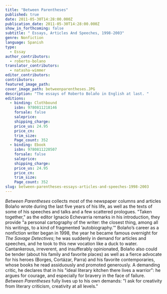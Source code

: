 ```yaml
---
title: "Between Parentheses"
published: true
date: 2011-05-30T14:28:00.000Z
publication_date: 2011-05-30T14:28:00.000Z
show_in_forthcoming: false
subtitle: " Essays, Articles And Speeches, 1998-2003"
genre: Nonfiction
language: Spanish
type:
  - Essay
author_contributors:
  - roberto-bolano
translator_contributors:
  - natasha-wimmer
editor_contributors:
contributors:
featured_image_path:
cover_image_path: betweenparentheses.JPG
description: "The essays of Roberto Bolaño in English at last. "
editions:
  - binding: Clothbound
    isbn: 9780811218146
    forsale: false
    saleprice:
    shipping_charge:
    price_us: 24.95
    price_cn:
    trim_size:
    Page_count: 352
  - binding: Ebook
    isbn: 9780811220507
    forsale: false
    saleprice:
    shipping_charge:
    price_us: 24.95
    price_cn:
    trim_size:
    Page_count: 352
slug: between-parentheses-essays-articles-and-speeches-1998-2003
---
```


_Between Parentheses_ collects most of the newspaper columns and articles Bolaño wrote during the last five years of his life, as well as the texts of some of his speeches and talks and a few scattered prologues. "Taken together," as the editor Ignacio Echevarria remarks in his introduction, they provide "a personal cartography of the writer: the closest thing, among all his writings, to a kind of fragmented ’autobiography.’" Bolaño’s career as a nonfiction writer began in 1998, the year he became famous overnight for _The Savage Detectives_; he was suddenly in demand for articles and speeches, and he took to this new vocation like a duck to water. Cantankerous, irreverent, and insufferably opinionated, Bolaño also could be tender (about his family and favorite places) as well as a fierce advocate for his heroes (Borges, Cortázar, Parra) and his favorite contemporaries, whose books he read assiduously and promoted generously. A demanding critic, he declares that in his "ideal literary kitchen there lives a warrior": he argues for courage, and especially for bravery in the face of failure. _Between Parentheses_ fully lives up to his own demands: "I ask for creativity from literary criticism, creativity at all levels."

